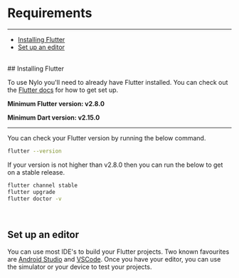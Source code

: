 # Requirements

---


<a name="section-1"></a>
- [Installing Flutter](#installing-flutter "Installing Flutter")
- [Set up an editor](#set-up-an-editor "Set up an editor")

<div id="introduction"></div>
<br>
## Installing Flutter

To use Nylo you'll need to already have Flutter installed. You can check out the [Flutter docs](https://flutter.dev/docs/get-started/install) for how to get set up.

**Minimum Flutter version: v2.8.0**

**Minimum Dart version: v2.15.0**

---

You can check your Flutter version by running the below command.

``` bash
flutter --version
```

If your version is not higher than v2.8.0 then you can run the below to get on a stable release.

``` bash
flutter channel stable
flutter upgrade
flutter doctor -v
```

<div id="set-up-an-editor"></div>
<br>

## Set up an editor

You can use most IDE's to build your Flutter projects. Two known favourites are [Android Studio](https://developer.android.com/studio) and [VSCode](https://code.visualstudio.com/).
Once you have your editor, you can use the simulator or your device to test your projects.